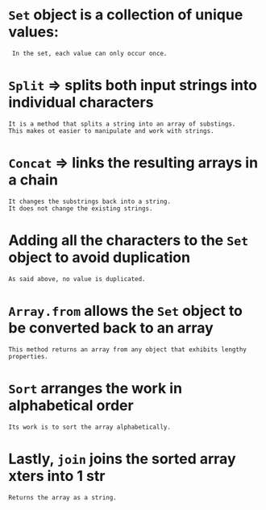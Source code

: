 `Set` object is a collection of unique values:
=============================================
     In the set, each value can only occur once.
      
`Split` => splits both input strings into individual characters
===============================================================
    It is a method that splits a string into an array of substings.
    This makes ot easier to manipulate and work with strings.

`Concat` => links the resulting arrays in a chain
=================================================
    It changes the substrings back into a string.
    It does not change the existing strings.

Adding all the characters to the `Set` object to avoid duplication
==================================================================
    As said above, no value is duplicated.

`Array.from` allows the `Set` object to be converted back to an array
=====================================================================
    This method returns an array from any object that exhibits lengthy properties.

`Sort` arranges the work in alphabetical order
==============================================
    Its work is to sort the array alphabetically.

Lastly, `join` joins the sorted array xters into 1 str
=====================================================
    Returns the array as a string.
